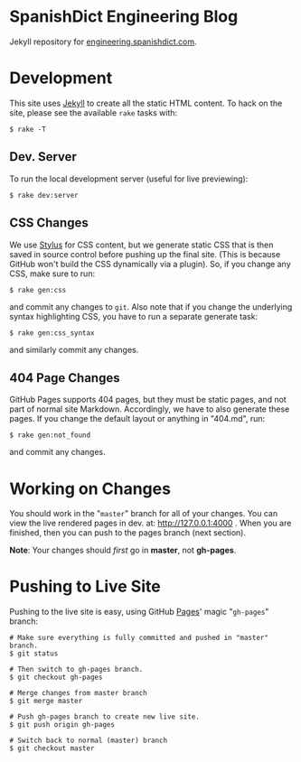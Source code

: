 SpanishDict Engineering Blog
============================

Jekyll repository for [engineering.spanishdict.com][eng_blog].

[eng_blog]: http://engineering.spanishdict.com

Development
===========
This site uses [Jekyll][jekyll] to create all the static HTML content.
To hack on the site, please see the available `rake` tasks with:

    $ rake -T

[jekyll]: https://github.com/mojombo/jekyll

Dev. Server
-----------
To run the local development server (useful for live previewing):

    $ rake dev:server

CSS Changes
-----------
We use [Stylus][stylus] for CSS content, but we generate static CSS that is
then saved in source control before pushing up the final site. (This is because
GitHub won't build the CSS dynamically via a plugin). So, if you change any
CSS, make sure to run:

    $ rake gen:css

and commit any changes to `git`.  Also note that if you change the underlying
syntax highlighting CSS, you have to run a separate generate task:

    $ rake gen:css_syntax

and similarly commit any changes.

[stylus]: http://learnboost.github.com/stylus/

404 Page Changes
----------------
GitHub Pages supports 404 pages, but they must be static pages, and not part
of normal site Markdown. Accordingly, we have to also generate these pages.
If you change the default layout or anything in "404.md", run:

    $ rake gen:not_found

and commit any changes.


Working on Changes
==================
You should work in the "`master`" branch for all of your changes. You can
view the live rendered pages in dev. at: http://127.0.0.1:4000 .  When you
are finished, then you can push to the pages branch (next section).

**Note**: Your changes should *first* go in **master**, not **gh-pages**.

Pushing to Live Site
====================
Pushing to the live site is easy, using GitHub [Pages][gh_pages]' magic
"`gh-pages`" branch:

    # Make sure everything is fully committed and pushed in "master" branch.
    $ git status

    # Then switch to gh-pages branch.
    $ git checkout gh-pages

    # Merge changes from master branch
    $ git merge master

    # Push gh-pages branch to create new live site.
    $ git push origin gh-pages

    # Switch back to normal (master) branch
    $ git checkout master

[gh_pages]: http://pages.github.com/
